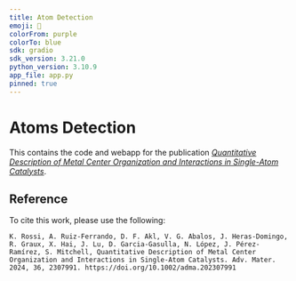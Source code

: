 ```yaml
---
title: Atom Detection
emoji: 🚀
colorFrom: purple
colorTo: blue
sdk: gradio
sdk_version: 3.21.0
python_version: 3.10.9
app_file: app.py
pinned: true
---
```


# Atoms Detection

This contains the code and webapp for the publication *[Quantitative Description of Metal Center Organization and Interactions in Single-Atom Catalysts](https://doi.org/10.1002/adma.202307991)*.

## Reference

To cite this work, please use the following:

```
K. Rossi, A. Ruiz-Ferrando, D. F. Akl, V. G. Abalos, J. Heras-Domingo, R. Graux, X. Hai, J. Lu, D. Garcia-Gasulla, N. López, J. Pérez-Ramírez, S. Mitchell, Quantitative Description of Metal Center Organization and Interactions in Single-Atom Catalysts. Adv. Mater. 2024, 36, 2307991. https://doi.org/10.1002/adma.202307991
```
